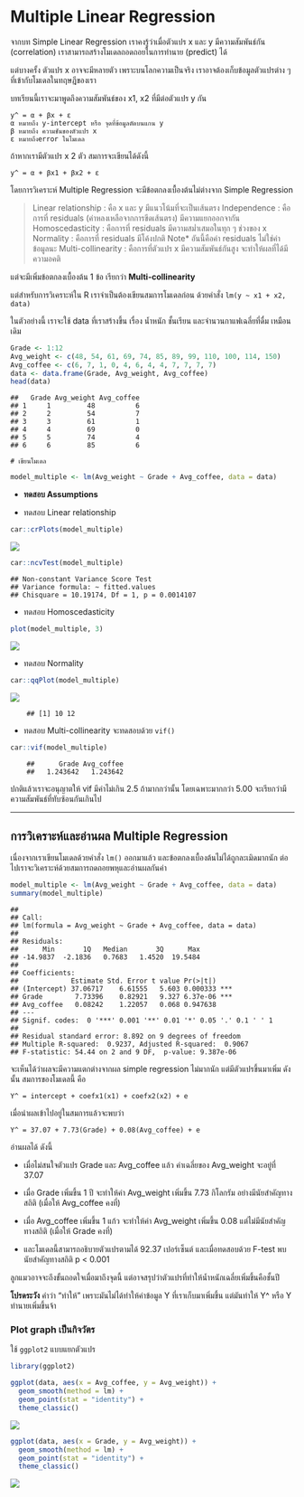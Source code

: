 # Multiple Linear Regression

จากบท Simple Linear Regression เราคงรู้ว่าเมื่อตัวแปร x และ y มีความสัมพันธ์กัน (correlation) เราสามารถสร้างโมเดลถอดถอยในการทำนาย (predict) ได้

แต่บางครั้ง ตัวแปร x อาจจะมีหลายตัว เพราะบนโลกความเป็นจริง เราอาจต้องเก็บข้อมูลตัวแปรต่าง ๆ ที่เข้ากับโมเดลในทฤษฎีของเรา

บทเรียนนี้เราจะมาพูดถึงความสัมพันธ์ของ x1, x2 ที่มีต่อตัวแปร y กัน

    y^ = α + βx + ε
    α หมายถึง y-intercept หรือ จุดที่ข้อมูลตัดบนแกน y
    β หมายถึง ความชันของตัวแปร x
    ε หมายถึงerror ในโมเดล

ถ้าหากเรามีตัวแปร x 2 ตัว สมการจะเขียนได้ดังนี้

    y^ = α + βx1 + βx2 + ε

โดยการวิเคราะห์ Multiple Regression จะมีข้อตกลงเบื้องต้นไม่ต่างจาก Simple Regression 

> Linear relationship : คือ x และ y มีแนวโน้มที่จะเป็นเส้นตรง
> Independence : คือการที่ residuals (ค่าหลงเหลือจากการขีดเส้นตรง) มีความแยกออกจากัน
> Homoscedasticity : คือการที่ residuals มีความสม่ำเสมอในทุก ๆ ช่วงของ x
> Normality : คือการที่ residuals มีโค้งปกติ Note* อันนี้คือค่า residuals ไม่ใช่ค่าข้อมูลนะ
> Multi-collinearity : คือการที่ตัวแปร x มีความสัมพันธ์กันสูง จะทำให้ผลที่ได้มีความอคติ

แต่จะมีเพิ่มข้อตกลงเบื้องต้น 1 ข้อ เรียกว่า **Multi-collinearity**

แต่สำหรับการวิเคราะห์ใน R เราจำเป็นต้องเขียนสมการโมเดลก่อน ด้วยคำสั่ง `lm(y ~ x1 + x2, data)`

ในตัวอย่างนี้ เราจะใช้ data ที่เราสร้างขึ้น เรื่อง น้ำหนัก ชั้นเรียน และจำนวนกาแฟเฉลี่ยที่ดื่ม เหมือนเดิม
 
``` r
Grade <- 1:12
Avg_weight <- c(48, 54, 61, 69, 74, 85, 89, 99, 110, 100, 114, 150)
Avg_coffee <- c(6, 7, 1, 0, 4, 6, 4, 4, 7, 7, 7, 7)
data <- data.frame(Grade, Avg_weight, Avg_coffee)
head(data)
```

    ##   Grade Avg_weight Avg_coffee
    ## 1     1         48          6
    ## 2     2         54          7
    ## 3     3         61          1
    ## 4     4         69          0
    ## 5     5         74          4
    ## 6     6         85          6

    # เขียนโมเดล
    
``` r
model_multiple <- lm(Avg_weight ~ Grade + Avg_coffee, data = data)
```
- **ทดสอบ Assumptions**
* ทดสอบ Linear relationship

``` r
car::crPlots(model_multiple)
```

![](docs/multiple_regression_files/figure-markdown_strict/unnamed-chunk-3-1.png)

``` r
car::ncvTest(model_multiple)
```

    ## Non-constant Variance Score Test 
    ## Variance formula: ~ fitted.values 
    ## Chisquare = 10.19174, Df = 1, p = 0.0014107

* ทดสอบ Homoscedasticity

``` r
plot(model_multiple, 3)
```

![](docs/multiple_regression_files/figure-markdown_strict/unnamed-chunk-4-1.png)

* ทดสอบ Normality

``` r
car::qqPlot(model_multiple)
```
 ![](docs/multiple_regression_files/figure-markdown_strict/unnamed-chunk-5-1.png)

        ## [1] 10 12

* ทดสอบ Multi-collinearity จะทดสอบด้วย `vif()`

``` r
car::vif(model_multiple)
```

        ##      Grade Avg_coffee 
        ##   1.243642   1.243642


ปกติแล้วเราจะอนุญาตให้ vif มีค่าไม่เกิน 2.5 ถ้ามากกว่านั้น โดยเฉพาะมากกว่า 5.00 จะเรียกว่ามีความสัมพันธ์ที่ทับซ้อนกันเกินไป

_________


## การวิเคราะห์และอ่านผล Multiple Regression

เนื่องจากเราเขียนโมเดลด้วยคำสั่ง `lm()` ออกมาแล้ว และข้อตกลงเบื้องต้นไม่ได้ถูกละเมิดมากนัก ต่อไปเราจะวิเคราะห์ด้วยสมการถดถอยพหุและอ่านผลกันค่า

``` r
model_multiple <- lm(Avg_weight ~ Grade + Avg_coffee, data = data)
summary(model_multiple)
```

    ## 
    ## Call:
    ## lm(formula = Avg_weight ~ Grade + Avg_coffee, data = data)
    ## 
    ## Residuals:
    ##      Min       1Q   Median       3Q      Max 
    ## -14.9837  -2.1836   0.7683   1.4520  19.5484 
    ## 
    ## Coefficients:
    ##             Estimate Std. Error t value Pr(>|t|)    
    ## (Intercept) 37.06717    6.61555   5.603 0.000333 ***
    ## Grade        7.73396    0.82921   9.327 6.37e-06 ***
    ## Avg_coffee   0.08242    1.22057   0.068 0.947638    
    ## ---
    ## Signif. codes:  0 '***' 0.001 '**' 0.01 '*' 0.05 '.' 0.1 ' ' 1
    ## 
    ## Residual standard error: 8.892 on 9 degrees of freedom
    ## Multiple R-squared:  0.9237, Adjusted R-squared:  0.9067 
    ## F-statistic: 54.44 on 2 and 9 DF,  p-value: 9.387e-06

จะเห็นได้ว่าผลจะมีความแตกต่างจากผล simple regression ไม่มากนัก แต่มีตัวแปรขึ้นมาเพิ่ม ดังนั้น สมการของโมเดลนี้ คือ

    Y^ = intercept + coefx1(x1) + coefx2(x2) + e

เมื่อนำผลเข้าไปอยู่ในสมการแล้วจะพบว่า

    Y^ = 37.07 + 7.73(Grade) + 0.08(Avg_coffee) + e

อ่านผลได้ ดังนี้

-   เมื่อไม่สนใจตัวแปร Grade และ Avg\_coffee แล้ว ค่าเฉลี่ยของ
    Avg\_weight จะอยู่ที่ 37.07

-   เมื่อ Grade เพิ่มขึ้น 1 ปี จะทำให้ค่า Avg\_weight เพิ่มขึ้น 7.73
    กิโลกรัม อย่างมีนัยสำคัญทางสถิติ (เมื่อให้ Avg\_coffee คงที่)

-   เมื่อ Avg\_coffee เพิ่มขึ้น 1 แก้ว จะทำให้ค่า Avg\_weight เพิ่มขึ้น
    0.08 แต่ไม่มีนัยสำคัญทางสถิติ (เมื่อให้ Grade คงที่)

-   และโมเดลนี้สามารถอธิบายตัวแปรตามได้ 92.37 เปอร์เซ็นต์
    และเมื่อทดสอบด้วย F-test พบนัยสำคัญทางสถิติ p &lt; 0.001

ลูกแมวอาจจะถึงขั้นถอดใจเมื่อมาถึงจุดนี้ แต่อาจสรุปว่าตัวแปรที่ทำให้น้ำหนักเฉลี่ยเพิ่มขึ้นคือชั้นปี 

**โปรดระวัง** คำว่า “ทำให้” เพราะมันไม่ได้ทำให้ค่าข้อมูล Y ที่เราเก็บมาเพิ่มขึ้น แต่มันทำให้ Y^ หรือ Y ทำนายเพิ่มขึ้นจ้า


### Plot graph เป็นกิจวัตร

ใช้ `ggplot2` แบบแยกตัวแปร

``` r
library(ggplot2)

ggplot(data, aes(x = Avg_coffee, y = Avg_weight)) +
  geom_smooth(method = lm) +
  geom_point(stat = "identity") +
  theme_classic()
```

![](docs/multiple_regression_files/figure-markdown_strict/unnamed-chunk-8-1.png)

``` r
ggplot(data, aes(x = Grade, y = Avg_weight)) +
  geom_smooth(method = lm) +
  geom_point(stat = "identity") +
  theme_classic()
```

![](multiple_regression_files/figure-markdown_strict/unnamed-chunk-9-1.png)
